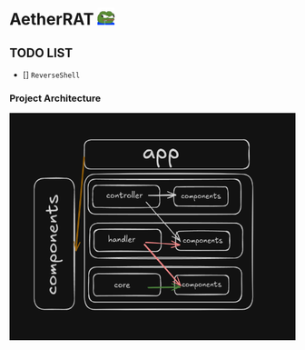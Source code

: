 # AetherRAT <img src="assets/img.png" width="30">

## TODO LIST  

- [] ``ReverseShell``

### Project Architecture

<img style="width: 700px; height: 400px" src="assets/image.png">
